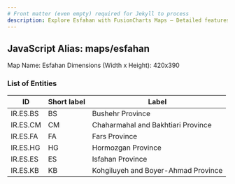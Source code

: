 ```yaml
---
# Front matter (even empty) required for Jekyll to process
description: Explore Esfahan with FusionCharts Maps – Detailed features for seamless integration. Try now & enhance your data visualization today! 
---
```


## JavaScript Alias: maps/esfahan

Map Name: Esfahan
Dimensions (Width x Height): 420x390





### List of Entities

ID | Short label | Label
---|---|---|
IR.ES.BS|BS|Bushehr Province
IR.ES.CM|CM|Chaharmahal and Bakhtiari Province
IR.ES.FA|FA|Fars Province
IR.ES.HG|HG|Hormozgan Province
IR.ES.ES|ES|Isfahan Province
IR.ES.KB|KB|Kohgiluyeh and Boyer-Ahmad Province